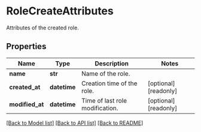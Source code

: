 # RoleCreateAttributes

Attributes of the created role.
## Properties
Name | Type | Description | Notes
------------ | ------------- | ------------- | -------------
**name** | **str** | Name of the role. | 
**created_at** | **datetime** | Creation time of the role. | [optional] [readonly] 
**modified_at** | **datetime** | Time of last role modification. | [optional] [readonly] 

[[Back to Model list]](README.md#documentation-for-models) [[Back to API list]](README.md#documentation-for-api-endpoints) [[Back to README]](README.md)


